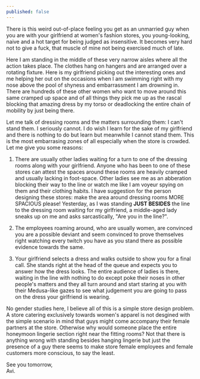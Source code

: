```yaml
---
published: false
---
```

There is this weird out-of-place feeling you get as an unmarried guy when you are with your girlfriend at women's fashion stores, you young-looking, naive and a hot target for being judged as insensitive. It becomes very hard not to give a fuck, that muscle of mine not being exercised much of late. 

Here I am standing in the middle of these very narrow aisles where all the action takes place. The clothes hang on hangers and are arranged over a rotating fixture. Here is my girlfriend picking out the interesting ones and me helping her out on the occasions when I am swimming right with my nose above the pool of shyness and embarrassment I am drowning in. There are hundreds of these other women who want to move around this same cramped up space and of all things they pick me up as the rascal blocking that amazing dress by my torso or deadlocking the entire chain of mobility by just being there.

Let me talk of dressing rooms and the matters surrounding them: I can't stand them. I seriously cannot. I do wish I learn for the sake of my girlfriend and there is nothing to do but learn but meanwhile I cannot stand them. This is the most embarrasing zones of all especially when the store is crowded. Let me give you some reasons:

1. There are usually other ladies waiting for a turn to one of the dressing rooms along with your girlfriend. Anyone who has been to one of these stores can attest the spaces around these rooms are heavily cramped and usually lacking in foot-space. Other ladies see me as an abberation blocking their way to the line or watch me like I am voyeur spying on them and their clothing habits. I have suggestion for the person designing these stores: make the area around dressing rooms MORE SPACIOUS please! Yesterday, as I was standing **JUST BESIDES** the line to the dressing room waiting for my girlfriend, a middle-aged lady sneaks up on me and asks sarcastically, "Are you in the line?".

2. The employees roaming around, who are usually women, are convinced you are a possible deviant and seem convinced to prove themselves right watching every twitch you have as you stand there as possible evidence towards the same.

3. Your girlfriend selects a dress and walks outside to show you for a final call. She stands right at the head of the queue and expects you to answer how the dress looks. The entire audience of ladies is there, waiting in the line with nothing to do except poke their noses in other people's matters and they all turn around and start staring at you with their Medusa-like gazes to see what judgement you are going to pass on the dress your girlfriend is wearing.

No gender studies here, I believe all of this is a simple store design problem. A store catering exclusively towards women's apparel is not desgined with the simple scenario in mind that guys might come accompany their female partners at the store. Otherwise why would someone place the entire honeymoon lingerie section right near the fitting rooms? Not that there is anything wrong with standing besides hanging lingerie but just the presence of a guy there seems to make store female employees and female customers more conscious, to say the least.

See you tomorrow,  
Avi.


